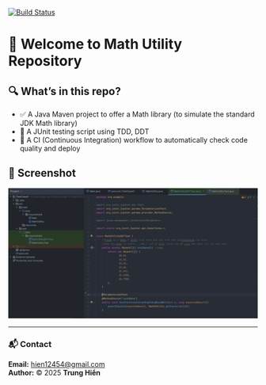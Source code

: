 [![Build Status](https://github.com/hienn12454/TestCaseDemo/actions/workflows/maven.yml/badge.svg)](https://github.com/hienn12454/TestCaseDemo/actions/workflows/maven.yml)

# 🧮 Welcome to Math Utility Repository

## 🔍 What’s in this repo?

- ✅ A Java Maven project to offer a Math library (to simulate the standard JDK Math library)
- 🧪 A JUnit testing script using TDD, DDT
- 🔁 A CI (Continuous Integration) workflow to automatically check code quality and deploy

## 📸 Screenshot
![JUnit with TDD DDT](https://github.com/hienn12454/TestCaseDemo/blob/main/img/Demo.png?raw=true)

---

### 📬 Contact
**Email:** hien12454@gmail.com  
**Author:** © 2025 **Trung Hiển**
